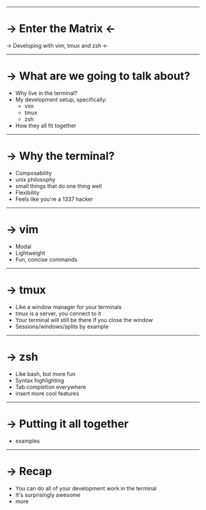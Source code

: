 ------------------------------------

-> Enter the Matrix <-
================

-> Developing with vim, tmux and zsh <-

------------------------------------

-> What are we going to talk about?
===========

  - Why live in the terminal?
  - My development setup, specifically:
    - vim
    - tmux
    - zsh
  - How they all fit together

------------------------------------

-> Why the terminal?
===========

 * Composability
 * unix philosophy
 * small things that do one thing well
 * Flexibility
 * Feels like you're a 1337 hacker

------------------------------------

-> vim
============

 * Modal
 * Lightweight
 * Fun, concise commands

------------------------------------

-> tmux
============

 * Like a window manager for your terminals
 * tmux is a server, you connect to it
 * Your terminal will still be there if you close the window
 * Sessions/windows/splits by example

------------------------------------

-> zsh
============

 * Like bash, but more fun
 * Syntax highlighting
 * Tab completion everywhere
 * insert more cool features

------------------------------------

-> Putting it all together
============

  * examples

------------------------------------

-> Recap
============

  * You can do all of your development work in the terminal
  * It's surprisingly awesome
  * more

